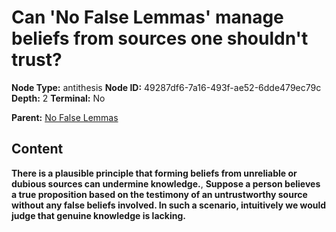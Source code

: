 # Can 'No False Lemmas' manage beliefs from sources one shouldn't trust?

**Node Type:** antithesis
**Node ID:** 49287df6-7a16-493f-ae52-6dde479ec79c
**Depth:** 2
**Terminal:** No

**Parent:** [No False Lemmas](no-false-lemmas.md)

## Content

**There is a plausible principle that forming beliefs from unreliable or dubious sources can undermine knowledge.**, **Suppose a person believes a true proposition based on the testimony of an untrustworthy source without any false beliefs involved. In such a scenario, intuitively we would judge that genuine knowledge is lacking.**
